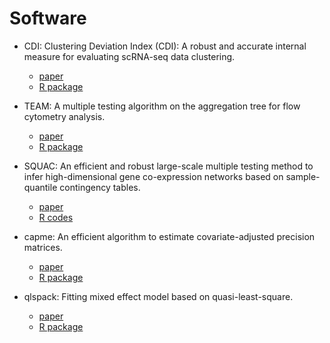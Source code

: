 # Software

- CDI: Clustering Deviation Index (CDI): A robust and accurate internal measure for evaluating scRNA-seq data clustering.
  - [paper](https://genomebiology.biomedcentral.com/articles/10.1186/s13059-022-02825-5)
  - [R package](https://github.com/jichunxie/CDI)

- TEAM: A multiple testing algorithm on the aggregation tree for flow cytometry analysis.
  - [paper](https://projecteuclid.org/journals/annals-of-applied-statistics/volume-17/issue-1/TEAM--A-multiple-testing-algorithm-on-the-aggregation-tree/10.1214/22-AOAS1645.short)
  - [R package](https://cran.r-project.org/web/packages/TEAM/index.html)

- SQUAC: An efficient and robust large-scale multiple testing method to infer high-dimensional gene co-expression networks based on sample-quantile contingency tables.
  - [paper](https://www.ncbi.nlm.nih.gov/pmc/articles/PMC6497089/)
  - [R codes](https://github.com/jichunxie/squac)

- capme: An efficient algorithm to estimate covariate-adjusted precision matrices.
  - [paper](https://www.ncbi.nlm.nih.gov/pmc/articles/PMC5351557/)
  - [R package](https://github.com/cran/capme)

- qlspack: Fitting mixed effect model based on quasi-least-square.
  - [paper](https://core.ac.uk/download/pdf/61321077.pdf)
  - [R package](https://cran.r-project.org/src/contrib/Archive/qlspack/)